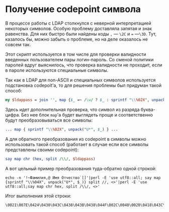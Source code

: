# Получение codepoint символа

В процессе работы с LDAP столкнулся с неверной интерпретацией некоторых символов. Особую проблему доставляла запятая и знак равенства. Для них быстро были найдены коды `,` — `\2C` и `=` —`\3D`. Тут, казалось бы, можно забыть о проблеме, но на деле оказалось не совсем так.

Этот скрипт используется в том числе для проверки валидности введенных пользователем пары логин-пароль. Со сменой политики паролей вдруг выяснилось, что проверка валидности не проходит, если в пароле используются специальные символы.

Так как в LDAP для non-ASCII и специальных символов используется  подстановка codepoit'а, то для решения проблемы был придуман такой способ:

```perl
my $ldappass = join '', map {$_ =~ /\w/ ? $_ : sprintf "\\%02X", unpack("U*", $_) } split //, $password;
```

Здесь идет дополнительная проверка, что символ из разряда буква-цифра. Без нее блок `map`'а будет выглядеть проще и соответственно будут преобразовываться все символы:

```perl
... map { sprintf "\\%02X", unpack("U*", $_) } ...
```

А для обратного преобразования из codepoint в символы можно использовать такой способ (работает в случае если все символы представлены своими codepoint):

```perl
say map chr (hex, split /\\/, $ldappass)
```
А вот цельный пример преобразования туда-обратно одной строкой:

    echo -n '!~Фамилия,@ Имя Отчество`[]'|perl -E 'use utf8::all; say map {sprintf "\\%04X", unpack("U*", $_)} split //, <>'|perl -E 'use utf8::all;say map chr hex, split /\\/, <>'

Итог выполнения этой строки:

    \0021\007E\0424\0430\043C\0438\043B\0438\044F\002C\0040\0020\0418\043C\044F\0020\041E\0442\0447\0435\0441\0442\0432\043E\0060\005B\005D



